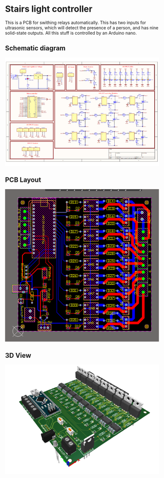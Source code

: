 # Stairs light controller

This is a PCB for swithing relays automatically. This has two inputs for ultrasonic sensors, which will detect the presence of a person, and has nine solid-state outputs. All this stuff is controlled by an Arduino nano.

## Schematic diagram
![alt text](https://github.com/PatrickAngel0208/stairs-light-controller/blob/main/pics/stairs_control_schematic_001.png)

## PCB Layout
![alt text](https://github.com/PatrickAngel0208/stairs-light-controller/blob/main/pics/PCB-layout-stairs-light-controller.png)


## 3D View
![alt text](https://github.com/PatrickAngel0208/stairs-light-controller/blob/main/pics/stlc-1.png)
